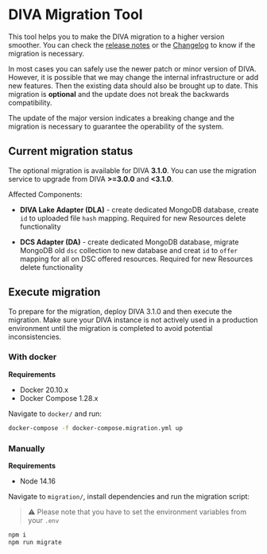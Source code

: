 # DIVA Migration Tool

This tool helps you to make the DIVA migration to a higher version smoother. 
You can check the [release notes](https://github.com/FraunhoferISST/diva/releases) or the [Changelog](https://github.com/FraunhoferISST/diva/blob/main/CHANGELOG.md) to know if the 
migration is necessary.

In most cases you can safely use the newer patch or minor version of DIVA. However, it is possible that we may change the 
internal infrastructure or add new features. Then the existing data should also be brought up to date. This migration 
is **optional** and the update does not break the backwards compatibility.

The update of the major version indicates a breaking change and the migration is necessary to guarantee the operability 
of the system.

## Current migration status

The optional migration is available for DIVA **3.1.0**. You can use the migration service to upgrade from DIVA **>=3.0.0** and **<3.1.0**.

Affected Components:

- **DIVA Lake Adapter (DLA)** - create dedicated MongoDB database, create `id` to uploaded file `hash` mapping. 
Required for new Resources delete functionality

- **DCS Adapter (DA)** - create dedicated MongoDB database, migrate MongoDB old `dsc` collection to new database and
  creat `id` to `offer` mapping for all on DSC offered resources. Required for new Resources delete functionality

## Execute migration
To prepare for the migration, deploy DIVA 3.1.0 and then execute the migration. Make sure your DIVA instance
is not actively used in a production environment until the migration is completed to avoid potential inconsistencies.

### With docker

**Requirements**
- Docker 20.10.x
- Docker Compose 1.28.x

Navigate to `docker/` and run:

```sh
docker-compose -f docker-compose.migration.yml up
```

### Manually

**Requirements**
- Node 14.16

Navigate to `migration/`, install dependencies and run the migration script:

>⚠️ Please note that you have to set the environment variables from your `.env` 
> 

```sh
npm i
npm run migrate
```